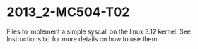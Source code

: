 2013_2-MC504-T02
================

Files to implement a simple syscall on the linux 3.12 kernel. See Instructions.txt for more details on how to use them.
